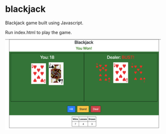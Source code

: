 # blackjack
Blackjack game built using Javascript.

Run index.html to play the game.

<p align="center">
  <img src="preview.jpg" width="700" title="hover text">
</p>


